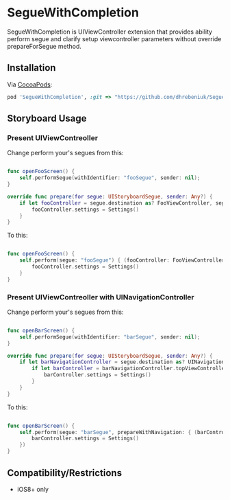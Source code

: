 # SegueWithCompletion

SegueWithCompletion is UIViewController extension that provides ability perform segue and clarify setup viewcontroller parameters without override prepareForSegue method.

## Installation
Via [CocoaPods](http://cocoapods.org):
```ruby
pod 'SegueWithCompletion', :git => "https://github.com/dhrebeniuk/SegueWithCompletion.git"

```

## Storyboard Usage

### Present UIViewContreoller


Change perform your's segues from this:

```swift

func openFooScreen() {
    self.performSegue(withIdentifier: "fooSegue", sender: nil);
}

override func prepare(for segue: UIStoryboardSegue, sender: Any?) {
    if let fooController = segue.destination as? FooViewController, segue.identifier == "fooSegue" {
        fooController.settings = Settings()
    }
}


```

To this:

```swift

func openFooScreen() {
    self.perform(segue: "fooSegue") { (fooController: FooViewController) in
		fooController.settings = Settings()
    }
}

```

### Present UIViewContreoller with UINavigationController


Change perform your's segues from this:

```swift

func openBarScreen() {
	self.performSegue(withIdentifier: "barSegue", sender: nil);
}

override func prepare(for segue: UIStoryboardSegue, sender: Any?) {
    if let barNavigationController = segue.destination as? UINavigationController, segue.identifier == "fooSegue" {
        if let barController = barNavigationController.topViewController as? BarViewController {
            barController.settings = Settings()
        }
    }
}


```

To this:

```swift

func openBarScreen() {
    self.perform(segue: "barSegue", prepareWithNavigation: { (barController: BarViewController) in
        barController.settings = Settings()
    })
}

```

## Compatibility/Restrictions
* iOS8+ only
